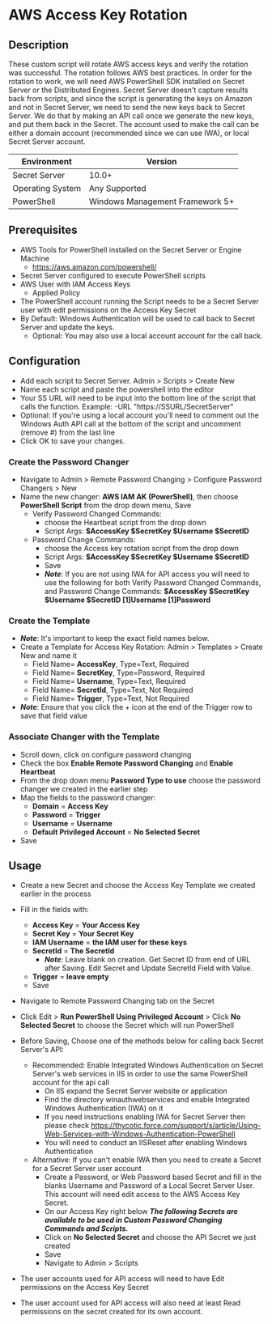 # AWS Access Key Rotation

## Description

These custom script will rotate AWS access keys and verify the rotation was successful. The rotation follows AWS best practices.
In order for the rotation to work, we will need AWS PowerShell SDK installed on Secret Server or the Distributed Engines. Secret Server doesn't capture results back from scripts, and since the script is generating the keys on Amazon and not in Secret Server, we need to send the new keys back to Secret Server. We do that by making an API call once we generate the new keys, and put them back in the Secret. The account used to make the call can be either a domain account (recommended since we can use IWA), or local Secret Server account.

| Environment | Version |
| ------ | ------ |
| Secret Server | 10.0+ |
| Operating System | Any Supported |
| PowerShell | Windows Management Framework 5+ |

## Prerequisites
* AWS Tools for PowerShell installed on the Secret Server or Engine Machine
  * https://aws.amazon.com/powershell/
* Secret Server configured to execute PowerShell scripts
* AWS User with IAM Access Keys
  * Applied Policy 
* The PowerShell account running the Script needs to be a Secret Server user with edit permissions on the Access Key Secret
* By Default: Windows Authentication will be used to call back to Secret Server and update the keys.
  * Optional: You may also use a local account account for the call back.

## Configuration
* Add each script to Secret Server. Admin > Scripts > Create New
* Name each script and paste the powershell into the editor
* Your SS URL will need to be input into the bottom line of the script that calls the function. Example: -URL "https://SSURL/SecretServer"
* Optional: If you're using a local account you'll need to comment out the Windows Auth API call at the bottom of the script and uncomment (remove #) from the last line
* Click OK to save your changes.

### Create the Password Changer
* Navigate to Admin > Remote Password Changing > Configure Password Changers > New
* Name the new changer: **AWS IAM AK (PowerShell)**, then choose **PowerShell Script** from the drop down menu, Save
  * Verify Password Changed Commands:
    * choose the Heartbeat script from the drop down
    * Script Args: **$AccessKey $SecretKey $Username $SecretID**
  * Password Change Commands:
    * choose the Access key rotation script from the drop down
    * Script Args: **$AccessKey $SecretKey $Username $SecretID**
    * Save
    * ***Note***: If you are not using IWA for API access you will need to use the following for both Verify Password Changed Commands, and Password Change Commands: **$AccessKey $SecretKey $Username $SecretID $[1]$Username $[1]$Password**  

### Create the Template
* ***Note***: It's important to keep the exact field names below.
* Create a Template for Access Key Rotation: Admin > Templates > Create New and name it
  * Field Name= **AccessKey**, Type=Text, Required
  * Field Name= **SecretKey**, Type=Password, Required
  * Field Name= **Username**, Type=Text, Required
  * Field Name= **SecretId**, Type=Text, Not Required
  * Field Name= **Trigger**, Type=Text, Not Required
* ***Note***: Ensure that you click the + icon at the end of the Trigger row to save that field value

### Associate Changer with the Template
* Scroll down, click on configure password changing
* Check the box **Enable Remote Password Changing** and **Enable Heartbeat**
* From the drop down menu **Password Type to use** choose the password changer we created in the earlier step
* Map the fields to the password changer:
  * **Domain** = **Access Key**
  * **Password** = **Trigger**
  * **Username** = **Username**
  * **Default Privileged Account** = **No Selected Secret**
* Save

## Usage
* Create a new Secret and choose the Access Key Template we created earlier in the process
* Fill in the fields with:
  * **Access Key** = **Your Access Key**
  * **Secret Key** = **Your Secret Key**
  * **IAM Username** = **the IAM user for these keys**
  * **SecretId** = **The SecretId**
    * ***Note***: Leave blank on creation. Get Secret ID from end of URL after Saving. Edit Secret and Update SecretId Field with Value.
  * **Trigger** = **leave empty**
  * Save
* Navigate to Remote Password Changing tab on the Secret
* Click Edit > **Run PowerShell Using Privileged Account** > Click **No Selected Secret** to choose the Secret which will run PowerShell
* Before Saving, Choose one of the methods below for calling back Secret Server's API:
  * Recommended: Enable Integrated Windows Authentication on Secret Server's web services in IIS in order to use the same PowerShell account for the api call
    * On IIS expand the Secret Server website or application
    * Find the directory winauthwebservices and enable Integrated Windows Authentication (IWA) on it
    * If you need instructions enabling IWA for Secret Server then please check <https://thycotic.force.com/support/s/article/Using-Web-Services-with-Windows-Authentication-PowerShell>
    * You will need to conduct an IISReset after enabling Windows Authentication
  * Alternative: If you can't enable IWA then you need to create a Secret for a Secret Server user account
    * Create a Password, or Web Password based Secret and fill in the blanks Username and Password of a Local Secret Server User. This account will need edit access to the AWS Access Key Secret.
    * On our Access Key right below ***The following Secrets are available to be used in Custom Password Changing Commands and Scripts.***
    * Click on **No Selected Secret**  and choose the API Secret we just created
    * Save
    * Navigate to Admin > Scripts

* The user accounts used for API access will need to have Edit permissions on the Access Key Secret
* The user account used for API access will also need at least Read permissions on the secret created for its own account.
